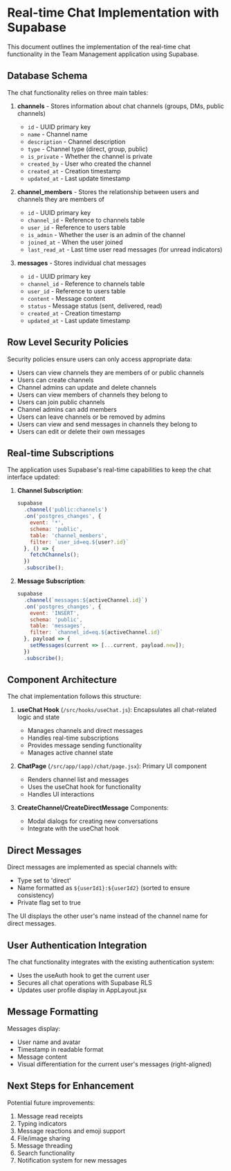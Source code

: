 # Real-time Chat Implementation with Supabase

This document outlines the implementation of the real-time chat functionality in the Team Management application using Supabase.

## Database Schema

The chat functionality relies on three main tables:

1. **channels** - Stores information about chat channels (groups, DMs, public channels)
   - `id` - UUID primary key
   - `name` - Channel name
   - `description` - Channel description
   - `type` - Channel type (direct, group, public)
   - `is_private` - Whether the channel is private
   - `created_by` - User who created the channel
   - `created_at` - Creation timestamp
   - `updated_at` - Last update timestamp

2. **channel_members** - Stores the relationship between users and channels they are members of
   - `id` - UUID primary key
   - `channel_id` - Reference to channels table
   - `user_id` - Reference to users table
   - `is_admin` - Whether the user is an admin of the channel
   - `joined_at` - When the user joined
   - `last_read_at` - Last time user read messages (for unread indicators)

3. **messages** - Stores individual chat messages
   - `id` - UUID primary key
   - `channel_id` - Reference to channels table
   - `user_id` - Reference to users table
   - `content` - Message content
   - `status` - Message status (sent, delivered, read)
   - `created_at` - Creation timestamp
   - `updated_at` - Last update timestamp

## Row Level Security Policies

Security policies ensure users can only access appropriate data:

- Users can view channels they are members of or public channels
- Users can create channels
- Channel admins can update and delete channels
- Users can view members of channels they belong to
- Users can join public channels
- Channel admins can add members
- Users can leave channels or be removed by admins
- Users can view and send messages in channels they belong to
- Users can edit or delete their own messages

## Real-time Subscriptions

The application uses Supabase's real-time capabilities to keep the chat interface updated:

1. **Channel Subscription**:
   ```javascript
   supabase
     .channel('public:channels')
     .on('postgres_changes', { 
       event: '*', 
       schema: 'public', 
       table: 'channel_members',
       filter: `user_id=eq.${user?.id}` 
     }, () => {
       fetchChannels();
     })
     .subscribe();
   ```

2. **Message Subscription**:
   ```javascript
   supabase
     .channel(`messages:${activeChannel.id}`)
     .on('postgres_changes', { 
       event: 'INSERT', 
       schema: 'public', 
       table: 'messages',
       filter: `channel_id=eq.${activeChannel.id}` 
     }, payload => {
       setMessages(current => [...current, payload.new]);
     })
     .subscribe();
   ```

## Component Architecture

The chat implementation follows this structure:

1. **useChat Hook** (`/src/hooks/useChat.js`): Encapsulates all chat-related logic and state
   - Manages channels and direct messages
   - Handles real-time subscriptions
   - Provides message sending functionality
   - Manages active channel state

2. **ChatPage** (`/src/app/(app)/chat/page.jsx`): Primary UI component
   - Renders channel list and messages
   - Uses the useChat hook for functionality
   - Handles UI interactions

3. **CreateChannel/CreateDirectMessage** Components:
   - Modal dialogs for creating new conversations
   - Integrate with the useChat hook

## Direct Messages

Direct messages are implemented as special channels with:
- Type set to 'direct'
- Name formatted as `${userId1}:${userId2}` (sorted to ensure consistency)
- Private flag set to true

The UI displays the other user's name instead of the channel name for direct messages.

## User Authentication Integration

The chat functionality integrates with the existing authentication system:
- Uses the useAuth hook to get the current user
- Secures all chat operations with Supabase RLS
- Updates user profile display in AppLayout.jsx

## Message Formatting

Messages display:
- User name and avatar
- Timestamp in readable format
- Message content
- Visual differentiation for the current user's messages (right-aligned)

## Next Steps for Enhancement

Potential future improvements:
1. Message read receipts
2. Typing indicators
3. Message reactions and emoji support
4. File/image sharing
5. Message threading
6. Search functionality
7. Notification system for new messages 